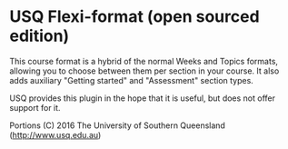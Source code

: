# USQ Flexi-format (open sourced edition)

This course format is a hybrid of the normal Weeks and Topics formats, allowing you to choose between them per section in your course. It also adds auxiliary "Getting started" and "Assessment" section types.

USQ provides this plugin in the hope that it is useful, but does not offer support for it.

Portions (C) 2016 The University of Southern Queensland (http://www.usq.edu.au)
